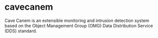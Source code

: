 cavecanem
=========

Cave Canem is an extensible monitoring and intrusion detection system based on the Object Management Group (OMG) Data Distribution Service (DDS) standard.
